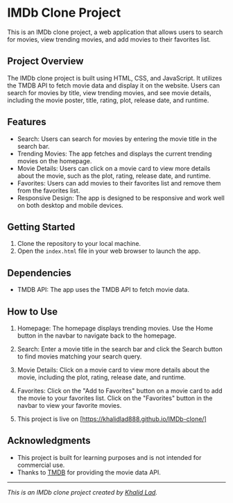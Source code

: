 # IMDb Clone Project

This is an IMDb clone project, a web application that allows users to search for movies, view trending movies, and add movies to their favorites list.

## Project Overview

The IMDb clone project is built using HTML, CSS, and JavaScript. It utilizes the TMDB API to fetch movie data and display it on the website. Users can search for movies by title, view trending movies, and see movie details, including the movie poster, title, rating, plot, release date, and runtime.

## Features

- Search: Users can search for movies by entering the movie title in the search bar.
- Trending Movies: The app fetches and displays the current trending movies on the homepage.
- Movie Details: Users can click on a movie card to view more details about the movie, such as the plot, rating, release date, and runtime.
- Favorites: Users can add movies to their favorites list and remove them from the favorites list.
- Responsive Design: The app is designed to be responsive and work well on both desktop and mobile devices.

## Getting Started

1. Clone the repository to your local machine.
2. Open the `index.html` file in your web browser to launch the app.

## Dependencies

- TMDB API: The app uses the TMDB API to fetch movie data.

## How to Use

1. Homepage: The homepage displays trending movies. Use the Home button in the navbar to navigate back to the homepage.

2. Search: Enter a movie title in the search bar and click the Search button to find movies matching your search query.

3. Movie Details: Click on a movie card to view more details about the movie, including the plot, rating, release date, and runtime.

4. Favorites: Click on the "Add to Favorites" button on a movie card to add the movie to your favorites list. Click on the "Favorites" button in the navbar to view your favorite movies.

5. This project is live on [https://khalidlad888.github.io/IMDb-clone/]



## Acknowledgments

- This project is built for learning purposes and is not intended for commercial use.
- Thanks to [TMDB](https://www.themoviedb.org/) for providing the movie data API.

---

_This is an IMDb clone project created by [Khalid Lad](https://github.com/yourusername)._
